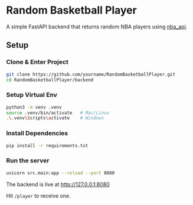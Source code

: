 # Random Basketball Player

A simple FastAPI backend that returns random NBA players using [nba_api](https://github.com/swar/nba_api).

## Setup

### Clone & Enter Project
```bash
git clone https://github.com/yourname/RandomBasketballPlayer.git
cd RandomBasketballPlayer/backend
```

### Setup Virtual Env
```bash
python3 -m venv .venv
source .venv/bin/activate   # Mac/Linux
.\.venv\Scripts\activate    # Windows
```

### Install Dependencies
```bash
pip install -r requirements.txt
```

### Run the server
```bash
uvicorn src.main:app --reload --port 8080
```

The backend is live at http://127.0.0.1:8080

Hit ```/player``` to receive one. 